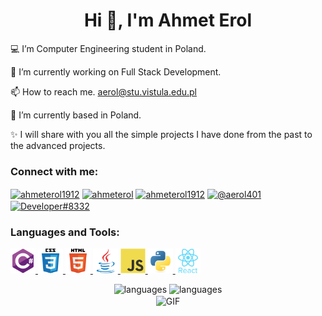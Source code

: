 <h1 align="center">Hi 👋, I'm Ahmet Erol</h1>

💻  I’m Computer Engineering student in Poland.

🔭 I’m currently working on Full Stack Development.

📫 How to reach me. aerol@stu.vistula.edu.pl

🌱 I’m currently based in Poland.

✨ I will share with you all the simple projects I have done from the past to the advanced projects.


<h3 align="left">Connect with me:</h3>
<p align="left">
<a href="https://linkedin.com/in/ahmeterol1912" target="blank"><img align="center" src="https://raw.githubusercontent.com/rahuldkjain/github-profile-readme-generator/master/src/images/icons/Social/linked-in-alt.svg" alt="ahmeterol1912" height="30" width="40" /></a>
<a href="https://kaggle.com/ahmeterol" target="blank"><img align="center" src="https://raw.githubusercontent.com/rahuldkjain/github-profile-readme-generator/master/src/images/icons/Social/kaggle.svg" alt="ahmeterol" height="30" width="40" /></a>
<a href="https://instagram.com/ahmeterol1912" target="blank"><img align="center" src="https://raw.githubusercontent.com/rahuldkjain/github-profile-readme-generator/master/src/images/icons/Social/instagram.svg" alt="ahmeterol1912" height="30" width="40" /></a>
<a href="https://www.hackerrank.com/@aerol401" target="blank"><img align="center" src="https://raw.githubusercontent.com/rahuldkjain/github-profile-readme-generator/master/src/images/icons/Social/hackerrank.svg" alt="@aerol401" height="30" width="40" /></a>
<a href="https://discord.gg/Developer#8332" target="blank"><img align="center" src="https://raw.githubusercontent.com/rahuldkjain/github-profile-readme-generator/master/src/images/icons/Social/discord.svg" alt="Developer#8332" height="30" width="40" /></a>
</p>

<h3 align="left">Languages and Tools:</h3>
<p align="left"> <a href="https://www.w3schools.com/cs/" target="_blank" rel="noreferrer"> <img src="https://raw.githubusercontent.com/devicons/devicon/master/icons/csharp/csharp-original.svg" alt="csharp" width="40" height="40"/> </a> <a href="https://www.w3schools.com/css/" target="_blank" rel="noreferrer"> <img src="https://raw.githubusercontent.com/devicons/devicon/master/icons/css3/css3-original-wordmark.svg" alt="css3" width="40" height="40"/> </a> <a href="https://www.w3.org/html/" target="_blank" rel="noreferrer"> <img src="https://raw.githubusercontent.com/devicons/devicon/master/icons/html5/html5-original-wordmark.svg" alt="html5" width="40" height="40"/> </a> <a href="https://www.java.com" target="_blank" rel="noreferrer"> <img src="https://raw.githubusercontent.com/devicons/devicon/master/icons/java/java-original.svg" alt="java" width="40" height="40"/> </a> <a href="https://developer.mozilla.org/en-US/docs/Web/JavaScript" target="_blank" rel="noreferrer"> <img src="https://raw.githubusercontent.com/devicons/devicon/master/icons/javascript/javascript-original.svg" alt="javascript" width="40" height="40"/> </a> <a href="https://www.python.org" target="_blank" rel="noreferrer"> <img src="https://raw.githubusercontent.com/devicons/devicon/master/icons/python/python-original.svg" alt="python" width="40" height="40"/> </a> <a href="https://reactjs.org/" target="_blank" rel="noreferrer"> <img src="https://raw.githubusercontent.com/devicons/devicon/master/icons/react/react-original-wordmark.svg" alt="react" width="40" height="40"/> </a> </p>

<div align="center">
 <img src="https://github-readme-stats.vercel.app/api/?username=ahmeterol1912&count_private=true&theme=tokyonight&showicons=true" alt="languages" width="50%">
 <img src="https://github-readme-stats.vercel.app/api/top-langs/?username=ahmeterol1912&theme=chartreuse-dark&layout=compact" alt="languages" width="42%">
 <div>
  
  <img align="center" alt="GIF" src="https://github.com/abhisheknaiidu/abhisheknaiidu/blob/master/code.gif?raw=true" width="500" height="320" />



